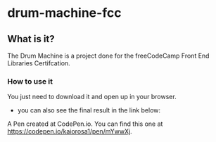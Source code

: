 # drum-machine-fcc

## What is it?

The Drum Machine is a project done for the freeCodeCamp Front End Libraries Certifcation. 

### How to use it

You just need to download it and open up in your browser. 

 - you can also see the final result in the link below:


A Pen created at CodePen.io. You can find this one at https://codepen.io/kaiorosa1/pen/mYwwXj.

 
